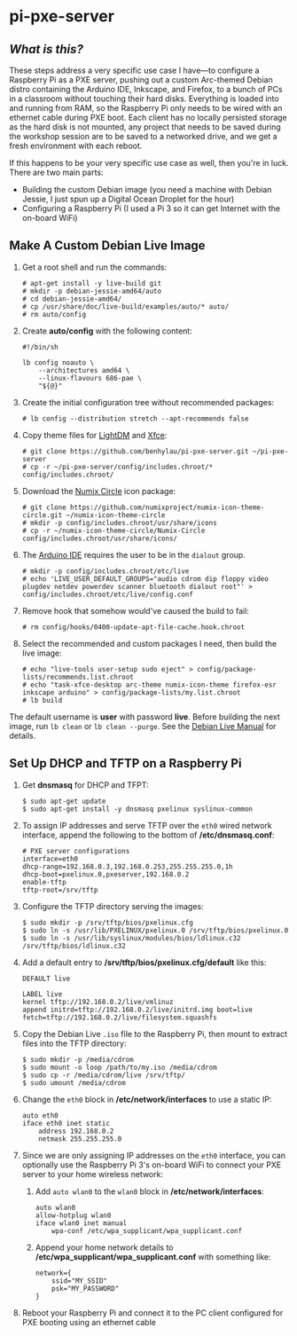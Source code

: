 # pi-pxe-server

## _What is this?_

These steps address a very specific use case I have—to configure a Raspberry Pi as a PXE server, pushing out a custom Arc-themed Debian distro containing the Arduino IDE, Inkscape, and Firefox, to a bunch of PCs in a classroom without touching their hard disks. Everything is loaded into and running from RAM, so the Raspberry Pi only needs to be wired with an ethernet cable during PXE boot. Each client has no locally persisted storage as the hard disk is not mounted, any project that needs to be saved during the workshop session are to be saved to a networked drive, and we get a fresh environment with each reboot.

If this happens to be your very specific use case as well, then you're in luck. There are two main parts:

* Building the custom Debian image (you need a machine with Debian Jessie, I just spun up a Digital Ocean Droplet for the hour)
* Configuring a Raspberry Pi (I used a Pi 3 so it can get Internet with the on-board WiFi)

## Make A Custom Debian Live Image

1. Get a root shell and run the commands:

    ```
    # apt-get install -y live-build git
    # mkdir -p debian-jessie-amd64/auto
    # cd debian-jessie-amd64/
    # cp /usr/share/doc/live-build/examples/auto/* auto/
    # rm auto/config
    ```

1. Create **auto/config** with the following content:

    ```
    #!/bin/sh

    lb config noauto \
    	--architectures amd64 \
    	--linux-flavours 686-pae \
    	"${@}"
    ```

1. Create the initial configuration tree without recommended packages:

    ```
    # lb config --distribution stretch --apt-recommends false
    ```

1. Copy theme files for [LightDM](https://wiki.debian.org/LightDM) and [Xfce](https://wiki.debian.org/Xfce):

    ```
    # git clone https://github.com/benhylau/pi-pxe-server.git ~/pi-pxe-server
    # cp -r ~/pi-pxe-server/config/includes.chroot/* config/includes.chroot/
    ```

1. Download the [Numix Circle](https://github.com/numixproject/numix-icon-theme-circle) icon package:

    ```
    # git clone https://github.com/numixproject/numix-icon-theme-circle.git ~/numix-icon-theme-circle
    # mkdir -p config/includes.chroot/usr/share/icons
    # cp -r ~/numix-icon-theme-circle/Numix-Circle config/includes.chroot/usr/share/icons/
    ```

1. The [Arduino IDE](http://playground.arduino.cc/Linux/Debian) requires the user to be in the `dialout` group.

    ```
    # mkdir -p config/includes.chroot/etc/live
    # echo 'LIVE_USER_DEFAULT_GROUPS="audio cdrom dip floppy video plugdev netdev powerdev scanner bluetooth dialout root"' > config/includes.chroot/etc/live/config.conf
    ```

1. Remove hook that somehow would've caused the build to fail:

    ```
    # rm config/hooks/0400-update-apt-file-cache.hook.chroot
    ```

1. Select the recommended and custom packages I need, then build the live image:

    ```
    # echo "live-tools user-setup sudo eject" > config/package-lists/recommends.list.chroot
    # echo "task-xfce-desktop arc-theme numix-icon-theme firefox-esr inkscape arduino" > config/package-lists/my.list.chroot
    # lb build
    ```

The default username is **user** with password **live**. Before building the next image, run `lb clean` or `lb clean --purge`. See the [Debian Live Manual](https://debian-live.alioth.debian.org/live-manual/stable/manual/html/live-manual.en.html) for details.

## Set Up DHCP and TFTP on a Raspberry Pi

1. Get **dnsmasq** for DHCP and TFPT:

    ```
    $ sudo apt-get update
    $ sudo apt-get install -y dnsmasq pxelinux syslinux-common
    ```

1. To assign IP addresses and serve TFTP over the `eth0` wired network interface, append the following to the bottom of **/etc/dnsmasq.conf**:

    ```
    # PXE server configurations
    interface=eth0
    dhcp-range=192.168.0.3,192.168.0.253,255.255.255.0,1h
    dhcp-boot=pxelinux.0,pxeserver,192.168.0.2
    enable-tftp
    tftp-root=/srv/tftp
    ```

1. Configure the TFTP directory serving the images:

    ```
    $ sudo mkdir -p /srv/tftp/bios/pxelinux.cfg
    $ sudo ln -s /usr/lib/PXELINUX/pxelinux.0 /srv/tftp/bios/pxelinux.0
    $ sudo ln -s /usr/lib/syslinux/modules/bios/ldlinux.c32 /srv/tftp/bios/ldlinux.c32
    ```

1. Add a default entry to **/srv/tftp/bios/pxelinux.cfg/default** like this:

    ```
    DEFAULT live

    LABEL live
    kernel tftp://192.168.0.2/live/vmlinuz
    append initrd=tftp://192.168.0.2/live/initrd.img boot=live fetch=tftp://192.168.0.2/live/filesystem.squashfs
    ```

1. Copy the Debian Live `.iso` file to the Raspberry Pi, then mount to extract files into the TFTP directory:

    ```
    $ sudo mkdir -p /media/cdrom
    $ sudo mount -o loop /path/to/my.iso /media/cdrom
    $ sudo cp -r /media/cdrom/live /srv/tftp/
    $ sudo umount /media/cdrom
    ```

1. Change the `eth0` block in **/etc/network/interfaces** to use a static IP:

    ```
    auto eth0
    iface eth0 inet static
        address 192.168.0.2
        netmask 255.255.255.0
    ```

1. Since we are only assigning IP addresses on the `eth0` interface, you can optionally use the Raspberry Pi 3's on-board WiFi to connect your PXE server to your home wireless network:

    1. Add `auto wlan0` to the `wlan0` block in **/etc/network/interfaces**:

        ```
        auto wlan0
        allow-hotplug wlan0
        iface wlan0 inet manual
            wpa-conf /etc/wpa_supplicant/wpa_supplicant.conf
        ```

    1. Append your home network details to **/etc/wpa_supplicant/wpa_supplicant.conf** with something like:

        ```
        network={
            ssid="MY_SSID"
            psk="MY_PASSWORD"
        }
        ```

1. Reboot your Raspberry Pi and connect it to the PC client configured for PXE booting using an ethernet cable
